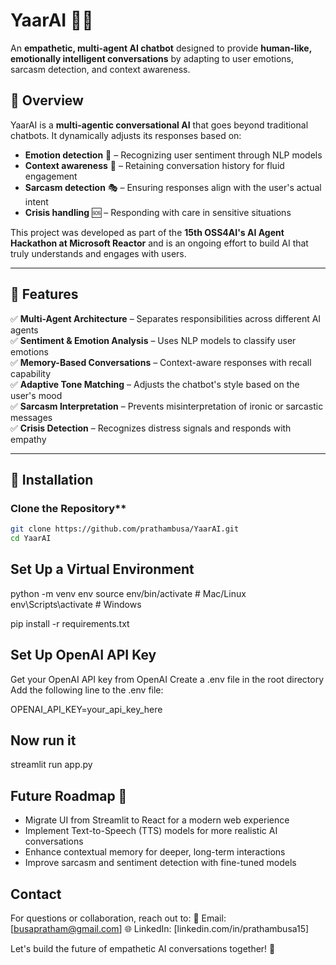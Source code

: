 # YaarAI 🤖💙  
An **empathetic, multi-agent AI chatbot** designed to provide **human-like, emotionally intelligent conversations** by adapting to user emotions, sarcasm detection, and context awareness.

## 🌟 Overview  
YaarAI is a **multi-agentic conversational AI** that goes beyond traditional chatbots. It dynamically adjusts its responses based on:  
- **Emotion detection** 🧠 – Recognizing user sentiment through NLP models  
- **Context awareness** 📖 – Retaining conversation history for fluid engagement  
- **Sarcasm detection** 🎭 – Ensuring responses align with the user's actual intent  
- **Crisis handling** 🆘 – Responding with care in sensitive situations  

This project was developed as part of the **15th OSS4AI's AI Agent Hackathon at Microsoft Reactor** and is an ongoing effort to build AI that truly understands and engages with users.

---

## 🚀 Features  
✅ **Multi-Agent Architecture** – Separates responsibilities across different AI agents  
✅ **Sentiment & Emotion Analysis** – Uses NLP models to classify user emotions  
✅ **Memory-Based Conversations** – Context-aware responses with recall capability  
✅ **Adaptive Tone Matching** – Adjusts the chatbot's style based on the user's mood  
✅ **Sarcasm Interpretation** – Prevents misinterpretation of ironic or sarcastic messages  
✅ **Crisis Detection** – Recognizes distress signals and responds with empathy  

---

## 🔧 Installation  

### Clone the Repository**
```bash
git clone https://github.com/prathambusa/YaarAI.git
cd YaarAI
```

## Set Up a Virtual Environment
python -m venv env
source env/bin/activate  # Mac/Linux
env\Scripts\activate  # Windows

pip install -r requirements.txt

## Set Up OpenAI API Key
Get your OpenAI API key from OpenAI
Create a .env file in the root directory
Add the following line to the .env file:

OPENAI_API_KEY=your_api_key_here

## Now run it
streamlit run app.py

## Future Roadmap 🎯
- Migrate UI from Streamlit to React for a modern web experience
- Implement Text-to-Speech (TTS) models for more realistic AI conversations
- Enhance contextual memory for deeper, long-term interactions
- Improve sarcasm and sentiment detection with fine-tuned models

## Contact
For questions or collaboration, reach out to:
📧 Email: [busapratham@gmail.com]
🌐 LinkedIn: [linkedin.com/in/prathambusa15]

Let's build the future of empathetic AI conversations together! 🚀

